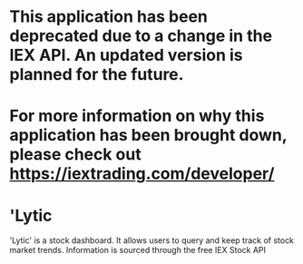 # This application has been deprecated due to a change in the IEX API.  An updated version is planned for the future.
# For more information on why this application has been brought down, please check out https://iextrading.com/developer/

# 'Lytic

'Lytic' is a stock dashboard.  It allows users to query and keep track of stock market trends.  Information is sourced through the free IEX Stock API
